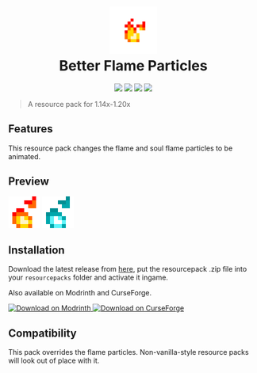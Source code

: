 <h1 align="center">
  <img src="/pack_scaled.png" width="95" height="95"><br/>
  Better Flame Particles
</h1>
<p align="center">
  <a href="https://github.com/Tschipcraft/better_flame_particles/stargazers"><img src="https://img.shields.io/github/stars/Tschipcraft/better_flame_particles?colorA=181712&colorB=fff5c6&style=for-the-badge"></a>
  <a href="https://www.curseforge.com/minecraft/texture-packs/better-flame-particles"><img src="https://cf.way2muchnoise.eu/full_782814_downloads.svg?badge_style=for_the_badge"></a>
  <a href="https://modrinth.com/resourcepack/better-flame-particles"><img src="https://img.shields.io/modrinth/dt/better-flame-particles?label=Modrinth&colorA=2d2d2d&colorB=44cc11&style=for-the-badge&logo=modrinth"></a>
  <a href="https://github.com/Tschipcraft/better_flame_particles/releases/latest"><img src="https://img.shields.io/github/downloads/Tschipcraft/better_flame_particles/total?logo=github&colorA=181712&colorB=fff5c6&style=for-the-badge"></a>
</p>

> A resource pack for 1.14x-1.20x

## Features

This resource pack changes the flame and soul flame particles to be animated.


## Preview
<p>
  <img src="/demo.gif" style="image-rendering:crisp-edges" width="64" height="64">
  <img src="/demo2.gif" style="image-rendering:crisp-edges" width="64" height="64">
</p>


## Installation

Download the latest release from [here](https://github.com/Tschipcraft/better_flame_particles/releases/latest), put the resourcepack .zip file into your `resourcepacks` folder and activate it ingame.

Also available on Modrinth and CurseForge.

<a href="https://modrinth.com/resourcepack/better-flame-particles/versions">
<picture>
  <source media="(prefers-color-scheme: dark)" srcset="https://raw.githubusercontent.com/modrinth/art/main/Branding/Badge/badge-dark.svg">
  <source media="(prefers-color-scheme: light)" srcset="https://raw.githubusercontent.com/modrinth/art/main/Branding/Badge/badge-light.svg">
  <img alt="Download on Modrinth" src="https://raw.githubusercontent.com/modrinth/art/main/Branding/Badge/badge-dark.svg">
</picture>
</a>
<a href="https://www.curseforge.com/minecraft/texture-packs/better-flame-particles">
<img alt="Download on CurseForge" src="https://i.imgur.com/zcIcoGb.png">
</a>

## Compatibility

This pack overrides the flame particles. Non-vanilla-style resource packs will look out of place with it.
